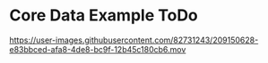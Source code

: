 # Core Data Example ToDo


https://user-images.githubusercontent.com/82731243/209150628-e83bbced-afa8-4de8-bc9f-12b45c180cb6.mov

